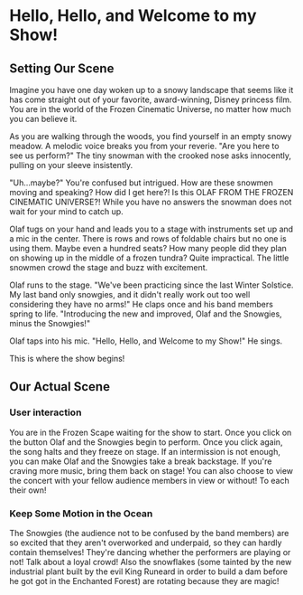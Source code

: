 # Hello, Hello, and Welcome to my Show! 

## Setting Our Scene
Imagine you have one day woken up to a snowy landscape that seems like it has come straight out of your favorite, award-winning, Disney princess film. You are in the world of the Frozen Cinematic Universe, no matter how much you can believe it. 

As you are walking through the woods, you find yourself in an empty snowy meadow. A melodic voice breaks you from your reverie. "Are you here to see us perform?" The tiny snowman with the crooked nose asks innocently, pulling on your sleeve insistently. 

"Uh...maybe?" You're confused but intrigued. How are these snowmen moving and speaking? How did I get here?! Is this OLAF FROM THE FROZEN CINEMATIC UNIVERSE?! While you have no answers the snowman does not wait for your mind to catch up.

Olaf tugs on your hand and leads you to a stage with instruments set up and a mic in the center. There is rows and rows of foldable chairs but no one is using them. Maybe even a hundred seats? How many people did they plan on showing up in the middle of a frozen tundra? Quite impractical. The little snowmen crowd the stage and buzz with excitement. 

Olaf runs to the stage. "We've been practicing since the last Winter Solstice. My last band only snowgies, and it didn't really work out too well considering they have no arms!" He claps once and his band members spring to life. "Introducing the new and improved, Olaf and the Snowgies, minus the Snowgies!"

Olaf taps into his mic. "Hello, Hello, and Welcome to my Show!" He sings. 

This is where the show begins!

## Our Actual Scene

### User interaction
You are in the Frozen Scape waiting for the show to start. Once you click on the button Olaf and the Snowgies begin to perform. Once you click again, the song halts and they freeze on stage. If an intermission is not enough, you can make Olaf and the Snowgies take a break backstage. If you're craving more music, bring them back on stage! You can also choose to view the concert with your fellow audience members in view or without! To each their own!

### Keep Some Motion in the Ocean
The Snowgies (the audience not to be confused by the band members) are so excited that they aren't overworked and underpaid, so they can hardly contain themselves! They're dancing whether the performers are playing or not! Talk about a loyal crowd! Also the snowflakes (some tainted by the new industrial plant built by the evil King Runeard in order to build a dam before he got got in the Enchanted Forest) are rotating because they are magic!